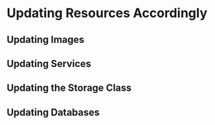 # Updating Resources Accordingly

## Updating Images

## Updating Services

## Updating the Storage Class

## Updating Databases
